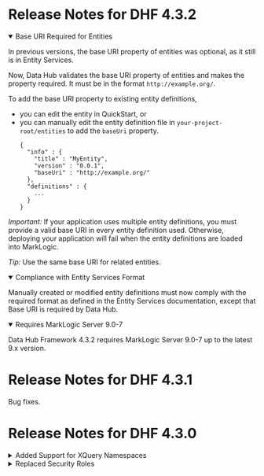 # Release Notes for DHF 4.3.2

<details open><summary class="relnote-summary">Base URI Required for Entities</summary>
  <div markdown="1">

  In previous versions, the base URI property of entities was optional, as it still is in Entity Services.

  Now, Data Hub validates the base URI property of entities and makes the property required. It must be in the format `http://example.org/`.

  To add the base URI property to existing entity definitions,

  - you can edit the entity in QuickStart, or
  - you can manually edit the entity definition file in `your-project-root/entities` to add the `baseUri` property.
    ```
    {
      "info" : {
        "title" : "MyEntity",
        "version" : "0.0.1",
        "baseUri" : "http://example.org/"
      },
      "definitions" : {
        ...
      }
    }
    ```

  *Important:* If your application uses multiple entity definitions, you must provide a valid base URI in every entity definition used. Otherwise, deploying your application will fail when the entity definitions are loaded into MarkLogic.

  *Tip:* Use the same base URI for related entities.

  </div>
</details>

<details open><summary class="relnote-summary">Compliance with Entity Services Format</summary>
  <div markdown="1">

  Manually created or modified entity definitions must now comply with the required format as defined in the Entity Services documentation, except that Base URI is required by Data Hub.

  </div>
</details>

<details open><summary class="relnote-summary">Requires MarkLogic Server 9.0-7</summary>
  <div markdown="1">

  Data Hub Framework 4.3.2 requires MarkLogic Server 9.0-7 up to the latest 9.x version.

  </div>
</details>



# Release Notes for DHF 4.3.1

Bug fixes.



# Release Notes for DHF 4.3.0

<details><summary class="relnote-summary">Added Support for XQuery Namespaces</summary>
  <div markdown="1">
  To align better with Entity Services, DHF now supports XQuery namespaces. For more information on namespaces, see [Understanding XML Namespaces in XQuery](https://docs.marklogic.com/guide/xquery/namespaces).
  </div>
</details>

<details><summary class="relnote-summary">Replaced Security Roles</summary>
  <div markdown="1">

  For easier integration with other MarkLogic services, DHF 4.3 uses new security roles.

  The old security roles `hub-admin-role` and `data-hub-role` are now replaced with the following new roles:

  - Data Hub Admin (`data-hub-admin`)
  - Flow Developer (`flow-developer`)
  - Flow Operator (`flow-operator`)

  For more information on these roles, see [Security Roles]({{site.baseurl}}/refs/security/).

  To update your data hub to use these new roles, see [Upgrading to DHF 4.3.x]({{site.baseurl}}/upgrade/upgrade-to-4_3_x/).

  </div>
</details>



<!--
<details open><summary class="relnote-summary"></summary>
  <div markdown="1">
  </div>
</details>
-->